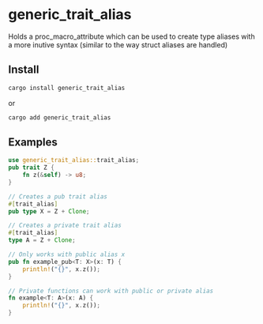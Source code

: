# generic_trait_alias
Holds a proc_macro_attribute which can be used to create type aliases with a more inutive syntax (similar to the way struct aliases are handled) 

## Install
```bash
cargo install generic_trait_alias
```
or 
```bash
cargo add generic_trait_alias
```

## Examples
```rust
use generic_trait_alias::trait_alias;
pub trait Z {
    fn z(&self) -> u8;
}

// Creates a pub trait alias
#[trait_alias]
pub type X = Z + Clone;

// Creates a private trait alias
#[trait_alias]
type A = Z + Clone;

// Only works with public alias x
pub fn example_pub<T: X>(x: T) {
    println!("{}", x.z());
}

// Private functions can work with public or private alias
fn example<T: A>(x: A) {
    println!("{}", x.z());
}
```